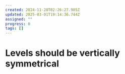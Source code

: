 ```yaml
---
created: 2024-11-20T02:26:27.985Z
updated: 2025-03-01T19:14:36.744Z
assigned: ""
progress: 0
tags: []
---
```


# Levels should be vertically symmetrical
